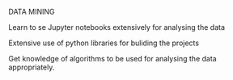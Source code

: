 
DATA MINING 

Learn to se Jupyter notebooks extensively for analysing the data

Extensive use of python libraries for buliding the  projects

Get knowledge of algorithms to be used for analysing the data appropriately.


